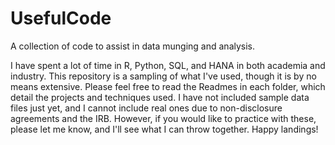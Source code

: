 # UsefulCode
A collection of code to assist in data munging and analysis. 

I have spent a lot of time in R, Python, SQL, and HANA in both academia and industry.  This repository is a sampling of what I've used, though it is by no means extensive. Please feel free to read the Readmes in each folder, which detail the projects and techniques used. I have not included sample data files just yet, and I cannot include real ones due to non-disclosure agreements and the IRB. However, if you would like to practice with these, please let me know, and I'll see what I can throw together.  Happy landings!